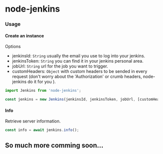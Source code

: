 # node-jenkins

### Usage


#### Create an instance

Options

* jenkinsId: `String` usually the email you use to log into your jenkins.
* jenkinsToken: `String` you can find it in your jenkins personal area.
* jobUrl: `String` url for the job you want to trigger.
* customHeaders: `Object` with custom headers to be sended in every request (don't worry about the 'Authorization' or crumb headers, node-jenkins do it for you ).

```js
import Jenkins from 'node-jenkins';

const jenkins = new Jenkins(jenkinsId, jenkinsToken, jobUrl, [customHeaders]);
```


#### Info

Retrieve server information.

```js
const info = await jenkins.info();
```


## So much more comming soon...

